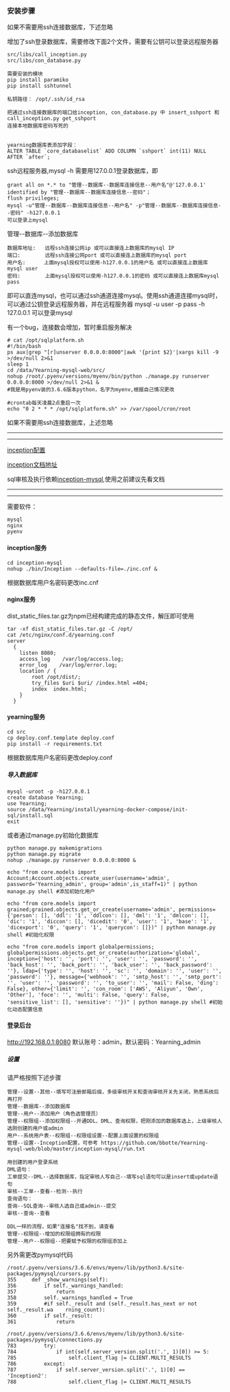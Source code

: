 ### 安装步骤

如果不需要用ssh连接数据库，下述忽略

增加了ssh登录数据库，需要修改下面2个文件，需要有公钥可以登录远程服务器

```
src/libs/call_inception.py
src/libs/con_database.py

需要安装的模块
pip install paramiko
pip install sshtunnel

私钥路径： /opt/.ssh/id_rsa

把通过ssh连接数据库的端口给inception, con_database.py 中 insert_sshport 和 call_inception.py get_sshport
连接本地数据库密码写死的


yearning数据库表添加字段：
ALTER TABLE `core_databaselist` ADD COLUMN `sshport` int(11) NULL AFTER `after`;
```

ssh远程服务器,mysql -h 需要用127.0.0.1登录数据库，即

```
grant all on *.* to "管理--数据库--数据库连接信息--用户名"@'127.0.0.1' identified by "管理--数据库--数据库连接信息--密码"；
flush privileges;
mysql -u"管理--数据库--数据库连接信息--用户名" -p"管理--数据库--数据库连接信息--密码" -h127.0.0.1
可以登录上mysql
```

管理--数据库--添加数据库

```
数据库地址:   远程ssh连接公网ip 或可以直接连上数据库的mysql IP
端口:        远程ssh连接公网port 或可以直接连上数据库的mysql port
用户名:      上面mysql授权可以使用-h127.0.0.1的用户名 或可以直接连上数据库mysql user
密码:        上面mysql授权可以使用-h127.0.0.1的密码 或可以直接连上数据库mysql pass
```

即可以直连mysql，也可以通过ssh通道连接mysql。使用ssh通道连接mysql时，可以通过公钥登录远程服务器，并在远程服务器
mysql -u user -p pass -h 127.0.0.1 可以登录mysql

有一个bug，连接数会增加，暂时重启服务解决

```
# cat /opt/sqlplatform.sh 
#!/bin/bash
ps aux|grep "[r]unserver 0.0.0.0:8000"|awk '{print $2}'|xargs kill -9 >/dev/null 2>&1
sleep 1
cd /data/Yearning-mysql-web/src/
nohup /root/.pyenv/versions/myenv/bin/python ./manage.py runserver 0.0.0.0:8000 >/dev/null 2>&1 &
#我是用pyenv装的3.6.6版本python，名字为myenv,根据自己情况更改

#crontab每天凌晨2点重启一次
echo "0 2 * * * /opt/sqlplatform.sh" >> /var/spool/cron/root
```

如果不需要用ssh连接数据库，上述忽略

-----------------
-----------------

[inception配置](https://github.com/bbotte/Yearning-mysql-web/blob/master/inception-mysql/run.md)

[inception文档地址](https://github.com/bbotte/inception-document)

sql审核及执行依赖[inception-mysql](https://github.com/bbotte/inception-mysql),使用之前建议先看文档

-----------------
-----------------

需要软件：

```
mysql
nginx
pyenv
```

#### inception服务

```
cd inception-mysql
nohup ./bin/Inception --defaults-file=./inc.cnf &
```

根据数据库用户名密码更改inc.cnf

#### nginx服务

dist_static_files.tar.gz为npm已经构建完成的静态文件，解压即可使用

```
tar -xf dist_static_files.tar.gz -C /opt/
cat /etc/nginx/conf.d/yearning.conf
server
  {
    listen 8080;
    access_log    /var/log/access.log;
    error_log    /var/log/error.log;
    location / { 
        root /opt/dist/;
        try_files $uri $uri/ /index.html =404; 
        index  index.html; 
    } 
  }
```

#### yearning服务

```
cd src
cp deploy.conf.template deploy.conf
pip install -r requirements.txt
```

根据数据库用户名密码更改deploy.conf

##### 导入数据库

```
mysql -uroot -p -h127.0.0.1
create database Yearning;
use Yearning;
source /data/Yearning/install/yearning-docker-compose/init-sql/install.sql
exit
```

或者通过manage.py初始化数据库

```
python manage.py makemigrations
python manage.py migrate
nohup ./manage.py runserver 0.0.0.0:8000 &

echo "from core.models import Account;Account.objects.create_user(username='admin', password='Yearning_admin', group='admin',is_staff=1)" | python manage.py shell #添加初始化用户

echo "from core.models import grained;grained.objects.get_or_create(username='admin', permissions={'person': [], 'ddl': '1', 'ddlcon': [], 'dml': '1', 'dmlcon': [], 'dic': '1', 'diccon': [], 'dicedit': '0', 'user': '1', 'base': '1', 'dicexport': '0', 'query': '1', 'querycon': []})" | python manage.py shell #初始化权限

echo "from core.models import globalpermissions; globalpermissions.objects.get_or_create(authorization='global', inception={'host': '', 'port': '', 'user': '', 'password': '', 'back_host': '', 'back_port': '', 'back_user': '', 'back_password': ''}, ldap={'type': '', 'host': '', 'sc': '', 'domain': '', 'user': '', 'password': ''}, message={'webhook': '', 'smtp_host': '', 'smtp_port': '', 'user': '', 'password': '', 'to_user': '', 'mail': False, 'ding': False}, other={'limit': '', 'con_room': ['AWS', 'Aliyun', 'Own', 'Other'], 'foce': '', 'multi': False, 'query': False, 'sensitive_list': [], 'sensitive': ''})" | python manage.py shell #初始化动态配置信息
```

#### 登录后台

http://192.168.0.1:8080   默认账号：admin，默认密码：Yearning_admin

##### 设置

请严格按照下述步骤

```
管理--设置--其他--填写可注册邮箱后缀，多级审核开关和查询审核开关先关闭，熟悉系统后再打开
管理--数据库--添加数据库
管理--用户--添加用户（角色选管理员）
管理--权限组--添加权限组--开通DDL、DML、查询权限，把刚添加的数据库选上，上级审核人选刚创建的用户或admin
用户--系统用户表--权限组--权限组设置--配置上面设置的权限组
管理--设置--Inception配置，可参考 https://github.com/bbotte/Yearning-mysql-web/blob/master/inception-mysql/run.txt

用创建的用户登录系统
DML语句：
工单提交--DML--选择数据库，指定审核人写自己--填写sql语句可以是insert或update语句
审核--工单--查看--检测--执行
查询语句：
查询--SQL查询--审核人选自己或admin--提交
审核--查询--查看

DDL一样的流程，如果"连接名"找不到，请查看
管理--权限组--增加的权限组拥有的权限
管理--用户--权限组--把要赋予权限的权限组添加上
```


另外需更改pymysql代码

```
/root/.pyenv/versions/3.6.6/envs/myenv/lib/python3.6/site-packages/pymysql/cursors.py
355     def _show_warnings(self):
356         if self._warnings_handled:
357             return
358         self._warnings_handled = True
359         #if self._result and (self._result.has_next or not self._result.wa    rning_count):
360         if self._result:
361             return
```

```
/root/.pyenv/versions/3.6.6/envs/myenv/lib/python3.6/site-packages/pymysql/connections.py
783         try:
784             if int(self.server_version.split('.', 1)[0]) >= 5:
785                 self.client_flag |= CLIENT.MULTI_RESULTS
786         except:
787             if self.server_version.split('.', 1)[0] == 'Inception2':
788                 self.client_flag |= CLIENT.MULTI_RESULTS
```


